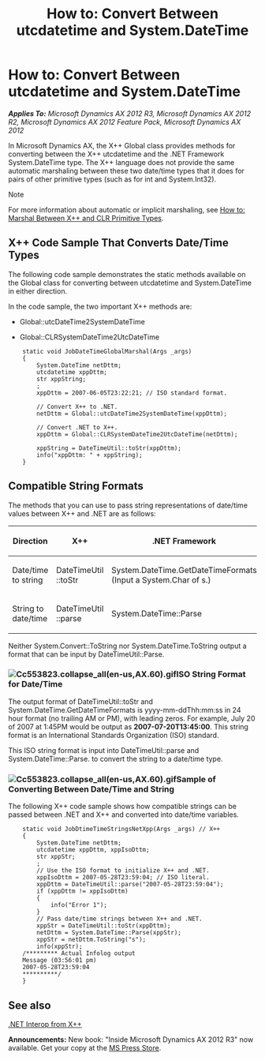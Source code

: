 ﻿---
title: 'How to: Convert Between utcdatetime and System.DateTime'
TOCTitle: 'How to: Convert Between utcdatetime and System.DateTime'
ms:assetid: 518fc5b0-4047-4795-bc3d-00af36bedad3
ms:mtpsurl: https://msdn.microsoft.com/en-us/library/Cc553823(v=AX.60)
ms:contentKeyID: 35244245
ms.date: 05/18/2015
mtps_version: v=AX.60
---

# How to: Convert Between utcdatetime and System.DateTime 


_**Applies To:** Microsoft Dynamics AX 2012 R3, Microsoft Dynamics AX 2012 R2, Microsoft Dynamics AX 2012 Feature Pack, Microsoft Dynamics AX 2012_

In Microsoft Dynamics AX, the X++ Global class provides methods for converting between the X++ utcdatetime and the .NET Framework System.DateTime type. The X++ language does not provide the same automatic marshaling between these two date/time types that it does for pairs of other primitive types (such as for int and System.Int32).


> [!NOTE]
> <P>For more information about automatic or implicit marshaling, see <A href="how-to-marshal-between-x-and-clr-primitive-types.md">How to: Marshal Between X++ and CLR Primitive Types</A>.</P>



## X++ Code Sample That Converts Date/Time Types

The following code sample demonstrates the static methods available on the Global class for converting between utcdatetime and System.DateTime in either direction.

In the code sample, the two important X++ methods are:

  - Global::utcDateTime2SystemDateTime

  - Global::CLRSystemDateTime2UtcDateTime

<!-- end list -->
```X++  
    static void JobDateTimeGlobalMarshal(Args _args)
    {
        System.DateTime netDttm;
        utcdatetime xppDttm;
        str xppString;
        ;
        xppDttm = 2007-06-05T23:22:21; // ISO standard format.
        
        // Convert X++ to .NET.
        netDttm = Global::utcDateTime2SystemDateTime(xppDttm);
        
        // Convert .NET to X++.
        xppDttm = Global::CLRSystemDateTime2UtcDateTime(netDttm);
        
        xppString = DateTimeUtil::toStr(xppDttm);
        info("xppDttm: " + xppString);
    }
```
## Compatible String Formats

The methods that you can use to pass string representations of date/time values between X++ and .NET are as follows:

<table>
<colgroup>
<col style="width: 33%" />
<col style="width: 33%" />
<col style="width: 33%" />
</colgroup>
<thead>
<tr class="header">
<th><p>Direction</p></th>
<th><p>X++</p></th>
<th><p>.NET Framework</p></th>
</tr>
</thead>
<tbody>
<tr class="odd">
<td><p>Date/time to string</p></td>
<td><p>DateTimeUtil ::toStr</p></td>
<td><p>System.DateTime.GetDateTimeFormats (Input a System.Char of s.)</p></td>
</tr>
<tr class="even">
<td><p>String to date/time</p></td>
<td><p>DateTimeUtil ::parse</p></td>
<td><p>System.DateTime::Parse</p></td>
</tr>
</tbody>
</table>


Neither System.Convert::ToString nor System.DateTime.ToString output a format that can be input by DateTimeUtil::Parse.

### ![Cc553823.collapse\_all(en-us,AX.60).gif](images/Gg863931.collapse_all(en-us,AX.60).gif "Cc553823.collapse_all(en-us,AX.60).gif")ISO String Format for Date/Time

The output format of DateTimeUtil::toStr and System.DateTime.GetDateTimeFormats is yyyy-mm-ddThh:mm:ss in 24 hour format (no trailing AM or PM), with leading zeros. For example, July 20 of 2007 at 1:45PM would be output as **2007-07-20T13:45:00**. This string format is an International Standards Organization (ISO) standard.

This ISO string format is input into DateTimeUtil::parse and System.DateTime::Parse. to convert the string to a date/time type.

### ![Cc553823.collapse\_all(en-us,AX.60).gif](images/Gg863931.collapse_all(en-us,AX.60).gif "Cc553823.collapse_all(en-us,AX.60).gif")Sample of Converting Between Date/Time and String

The following X++ code sample shows how compatible strings can be passed between .NET and X++ and converted into date/time variables.
```X++  
    static void JobDtimeTimeStringsNetXpp(Args _args) // X++
    {
        System.DateTime netDttm;
        utcdatetime xppDttm, xppIsoDttm;
        str xppStr;
        ;
        // Use the ISO format to initialize X++ and .NET.
        xppIsoDttm = 2007-05-28T23:59:04; // ISO literal.
        xppDttm = DateTimeUtil::parse("2007-05-28T23:59:04");
        if (xppDttm != xppIsoDttm)
        {
            info("Error 1");
        }
        // Pass date/time strings between X++ and .NET.
        xppStr = DateTimeUtil::toStr(xppDttm);
        netDttm = System.DateTime::Parse(xppStr);
        xppStr = netDttm.ToString("s");
        info(xppStr);
    /********* Actual Infolog output
    Message (03:56:01 pm)
    2007-05-28T23:59:04
    **********/
    }
```
## See also

[.NET Interop from X++](net-interop-from-x.md)

  
**Announcements:** New book: "Inside Microsoft Dynamics AX 2012 R3" now available. Get your copy at the [MS Press Store](https://www.microsoftpressstore.com/store/inside-microsoft-dynamics-ax-2012-r3-9780735685109).

